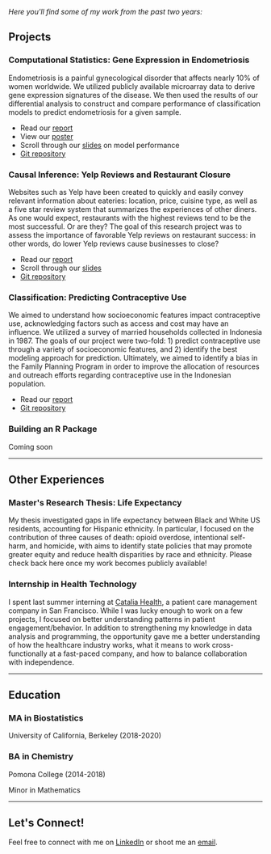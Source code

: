 *Here you'll find some of my work from the past two years:*

## Projects

### Computational Statistics: Gene Expression in Endometriosis

Endometriosis is a painful gynecological disorder that affects nearly 10% of women worldwide. We utilized publicly available microarray data to derive gene expression signatures of the disease.
We then used the results of our differential analysis to construct and compare performance of classification models to predict endometriosis for a given sample.

- Read our <a href="projects/ph240c/ph240c-report.pdf">report</a>
- View our <a href="projects/ph240c/ph240c-poster.pdf">poster</a>
- Scroll through our <a href="projects/ph240c/ph240c-slides.pdf">slides</a> on model performance
- <a href="https://github.com/palautatan/endometriosis">Git repository</a>

### Causal Inference: Yelp Reviews and Restaurant Closure

Websites such as Yelp have been created to quickly and easily convey relevant information about eateries: location, price, cuisine type, as well as a five star review system that summarizes the experiences of other diners. As one would expect, restaurants with the highest reviews tend to be the most successful. Or are they? The goal of this research project was to assess the importance of favorable Yelp reviews on restaurant success: in other words, do lower Yelp reviews cause businesses to close?

- Read our <a href="projects/ph252/ph252-report.pdf">report</a>
- Scroll through our <a href="projects/ph252/ph252-slides.pdf">slides</a>
- <a href="https://github.com/palautatan/yelp-for-causal">Git repository</a>

### Classification: Predicting Contraceptive Use

We aimed to understand how socioeconomic features impact contraceptive use, acknowledging factors such as access and cost may have an influence. We utilized a survey of married households collected in Indonesia in 1987. The goals of our project were two-fold: 1) predict contraceptive use through a variety of socioeconomic features, and 2) identify the best modeling approach for prediction. Ultimately, we aimed to identify a bias in the Family Planning Program in order to improve the allocation of resources and outreach efforts regarding contraceptive use in the Indonesian population.

- Read our <a href="projects/ds200/ds200-report.pdf">report</a>
- <a href="https://github.com/palautatan/contraception">Git repository</a>

### Building an R Package

Coming soon

____

## Other Experiences

### Master's Research Thesis: Life Expectancy

My thesis investigated gaps in life expectancy between Black and White US residents, accounting for Hispanic ethnicity. In particular, I focused on the contribution of three causes of death: opioid overdose, intentional self-harm, and homicide, with aims to identify state policies that may promote greater equity and reduce health disparities by race and ethnicity. Please check back here once my work becomes publicly available!

### Internship in Health Technology

I spent last summer interning at <a href="https://www.cataliahealth.com/">Catalia Health</a>, a patient care management company in San Francisco. While I was lucky enough to work on a few projects, I focused on better understanding patterns in patient engagement/behavior. In addition to strengthening my knowledge in data analysis and programming, the opportunity gave me a better understanding of how the healthcare industry works, what it means to work cross-functionally at a fast-paced company, and how to balance collaboration with independence.

____

## Education

### MA in Biostatistics
University of California, Berkeley (2018-2020)

### BA in Chemistry
Pomona College (2014-2018)

Minor in Mathematics

____

## Let's Connect!

Feel free to connect with me on <a href="https://www.linkedin.com/in/asemberkalieva/">LinkedIn</a> or shoot me an <a href="mailto:asem_berkalieva@berkeley.edu">email</a>.

